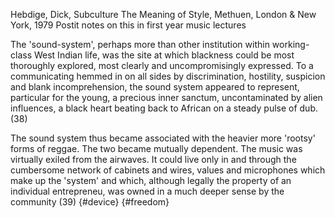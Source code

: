 ﻿Hebdige, Dick, Subculture The Meaning of Style, Methuen, London & New York, 1979
Postit notes on this in first year music lectures

The 'sound-system', perhaps more than other institution within working-class West Indian life, was the site at which blackness could be most thoroughly explored, most clearly and uncompromisingly expressed. To a communicating hemmed in on all sides by discrimination, hostility, suspicion and blank incomprehension, the sound system appeared to represent, particular for the young, a precious inner sanctum, uncontaminated by alien influences, a black heart beating back to African on a steady pulse of dub. (38)

The sound system thus became associated with the heavier more 'rootsy' forms of reggae. The two became mutually dependent. The music was virtually exiled from the airwaves. It could live only in and through the cumbersome network of cabinets and wires, values and microphones which make up the 'system' and which, although legally the property of an individual entrepreneu, was owned in a much deeper sense by the community (39) {#device} {#freedom}
